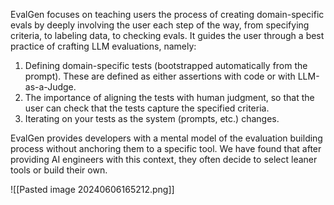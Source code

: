 
EvalGen focuses on teaching users the process of creating domain-specific evals by deeply involving the user each step of the way, from specifying criteria, to labeling data, to checking evals. It guides the user through a best practice of crafting LLM evaluations, namely:

1. Defining domain-specific tests (bootstrapped automatically from the prompt). These are defined as either assertions with code or with LLM-as-a-Judge.
2. The importance of aligning the tests with human judgment, so that the user can check that the tests capture the specified criteria.
3. Iterating on your tests as the system (prompts, etc.) changes. 

EvalGen provides developers with a mental model of the evaluation building process without anchoring them to a specific tool. We have found that after providing AI engineers with this context, they often decide to select leaner tools or build their own.

![[Pasted image 20240606165212.png]]